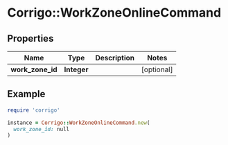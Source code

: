 # Corrigo::WorkZoneOnlineCommand

## Properties

| Name | Type | Description | Notes |
| ---- | ---- | ----------- | ----- |
| **work_zone_id** | **Integer** |  | [optional] |

## Example

```ruby
require 'corrigo'

instance = Corrigo::WorkZoneOnlineCommand.new(
  work_zone_id: null
)
```

